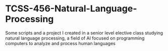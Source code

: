 # TCSS-456-Natural-Language-Processing
Some scripts and a project I created in a senior level elective class studying natural language processing, a field of AI focused on programming computers to analyze and process human languages
